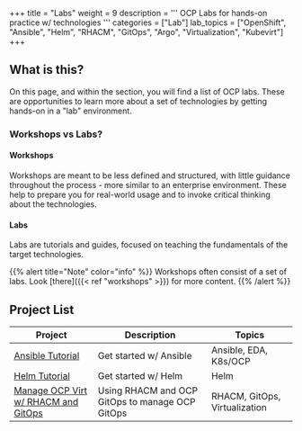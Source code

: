 +++
title = "Labs"
weight = 9
description = '''
OCP Labs for hands-on practice w/ technologies
'''
categories = ["Lab"]
lab_topics = ["OpenShift", "Ansible", "Helm", "RHACM", "GitOps", "Argo", "Virtualization", "Kubevirt"]
+++

## What is this?

On this page, and within the section, you will find a list of OCP labs. These are opportunities to learn more about a set of technologies by getting hands-on in a "lab" environment.

### Workshops vs Labs?

#### Workshops

Workshops are meant to be less defined and structured, with little guidance throughout the process - more similar to an enterprise environment. These help to prepare you for real-world usage and to invoke critical thinking about the technologies.

#### Labs

Labs are tutorials and guides, focused on teaching the fundamentals of the target technologies.

{{% alert title="Note" color="info" %}}
Workshops often consist of a set of labs. Look [there]({{< ref "workshops" >}}) for more content.
{{% /alert %}}

## Project List

Project | Description | Topics
---------|----------|---------
[Ansible Tutorial](https://redhat-scholars.github.io/ansible-tutorial/ansible-tutorial/index.html) | Get started w/ Ansible | Ansible, EDA, K8s/OCP
[Helm Tutorial](https://redhat-scholars.github.io/helm-tutorial/helm-tutorial/index.html) | Get started w/ Helm  | Helm
[Manage OCP Virt w/ RHACM and GitOps](https://cloud.redhat.com/blog/using-red-hat-advanced-cluster-management-and-openshift-gitops-to-manage-openshift-virtualization) | Using RHACM and OCP GitOps to manage OCP GitOps | RHACM, GitOps, Virtualization |
